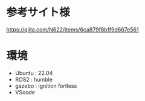 # 参考サイト様
https://qiita.com/N622/items/6ca879f8b1f9d667e561
# 環境
- Ubuntu : 22.04
- ROS2 : humble
- gazebo : ignition fortless
- VScode